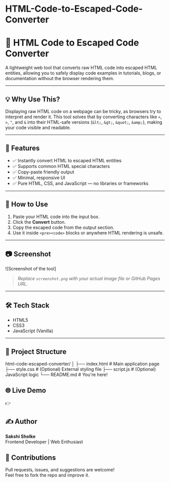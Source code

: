 # HTML-Code-to-Escaped-Code-Converter
# 🔄 HTML Code to Escaped Code Converter

A lightweight web tool that converts raw HTML code into escaped HTML entities, allowing you to safely display code examples in tutorials, blogs, or documentation without the browser rendering them.

---

## 💡 Why Use This?

Displaying raw HTML code on a webpage can be tricky, as browsers try to interpret and render it. This tool solves that by converting characters like `<`, `>`, `"`, and `&` into their HTML-safe versions (`&lt;`, `&gt;`, `&quot;`, `&amp;`), making your code visible and readable.

---

## 🚀 Features

- ✅ Instantly convert HTML to escaped HTML entities
- ✅ Supports common HTML special characters
- ✅ Copy-paste friendly output
- ✅ Minimal, responsive UI
- ✅ Pure HTML, CSS, and JavaScript — no libraries or frameworks

---

## 🔧 How to Use

1. Paste your HTML code into the input box.
2. Click the **Convert** button.
3. Copy the escaped code from the output section.
4. Use it inside `<pre><code>` blocks or anywhere HTML rendering is unsafe.

---

## 📷 Screenshot

![Screenshot of the tool] 
> *Replace `screenshot.png` with your actual image file or GitHub Pages URL.*

---

## 🛠️ Tech Stack

- HTML5
- CSS3
- JavaScript (Vanilla)

---
## 📁 Project Structure

html-code-escaped-converter/
│
├── index.html # Main application page
├── style.css # (Optional) External styling file
├── script.js # (Optional) JavaScript logic
└── README.md # You're here!

## 🌐 Live Demo

👉   

## ✍️ Author

**Sakshi Shelke**  
Frontend Developer | Web Enthusiast  

## 🤝 Contributions

Pull requests, issues, and suggestions are welcome!  
Feel free to fork the repo and improve it.

